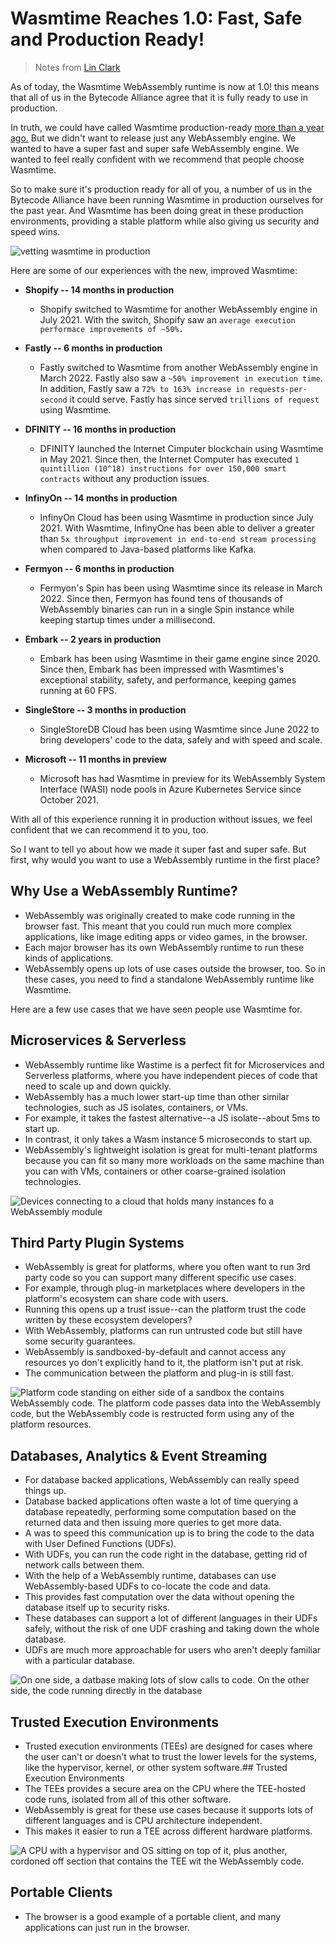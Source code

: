 # Wasmtime Reaches 1.0: Fast, Safe and Production Ready!

> Notes from [Lin Clark](https://bytecodealliance.org/articles/wasmtime-1-0-fast-safe-and-production-ready)

As of today, the Wasmtime WebAssembly runtime is now at 1.0! this means
that all of us in the Bytecode Alliance agree that it is fully ready to
use in production.

In truth, we could have called Wasmtime production-ready [more than a
year
ago.](https://github.com/bytecodealliance/rfcs/pull/14#issuecomment-915589031)
But we didn't want to release just any WebAssembly engine. We wanted to
have a super fast and super safe WebAssembly engine. We wanted to feel
really confident with we recommend that people choose Wasmtime.

So to make sure it's production ready for all of you, a number of us in
the Bytecode Alliance have been running Wasmtime in production ourselves
for the past year. And Wasmtime has been doing great in these production
environments, providing a stable platform while also giving us security
and speed wins.

![vetting wasmtime in
production](../../images/wasmtime_1.0/prod-timeline.png)

Here are some of our experiences with the new, improved Wasmtime:

* **Shopify -- 14 months in production**
  - Shopify switched to Wasmtime for another WebAssembly engine in July 2021. With the switch, Shopify saw an `average execution performace improvements of ~50%.`

* **Fastly -- 6 months in production**
  - Fastly switched to Wasmtime from another WebAssembly engine in March
    2022. Fastly also saw a `~50% improvement in execution time`. In
          addition, Fastly saw a `72% to 163% increase in
          requests-per-second` it could serve. Fastly has since served
          `trillions of request` using Wasmtime.

* **DFINITY -- 16 months in production**
  - DFINITY launched the Internet Cimputer blockchain using Wasmtime in
    May 2021. Since then, the Internet Computer has executed `1
    quintillion (10^18) instructions for over 150,000 smart contracts`
    without any production issues.

* **InfinyOn -- 14 months in production**
  - InfinyOn Cloud has been using Wasmtime in production since July
    2021. With Wasmtime, InfinyOne has been able to deliver a greater
          than `5x throughput improvement in end-to-end stream
          processing` when compared to Java-based platforms like Kafka.

* **Fermyon -- 6 months in production**
  - Fermyon's Spin has been using Wasmtime since its release in March
    2022. Since then, Fermyon has found tens of thousands of WebAssembly
          binaries can run in a single Spin instance while keeping
          startup times under a millisecond.

* **Embark -- 2 years in production**
  - Embark has been using Wasmtime in their game engine since 2020.
    Since then, Embark has been impressed with Wasmtimes's exceptional
    stability, safety, and performance, keeping games running at 60 FPS.

* **SingleStore -- 3 months in production**
  - SingleStoreDB Cloud has been using Wasmtime since June 2022 to bring
    developers' code to the data, safely and with speed and scale.

* **Microsoft -- 11 months in preview**
  - Microsoft has had Wasmtime in preview for its WebAssembly System
    Interface (WASI) node pools in Azure Kubernetes Service since
    October 2021.

With all of this experience running it in production without issues, we
feel confident that we can recommend it to you, too.

So I want to tell yo about how we made it super fast and super safe. But
first, why would you want to use a WebAssembly runtime in the first
place?

## Why Use a WebAssembly Runtime?

* WebAssembly was originally created to make code running in the browser
  fast. This meant that you could run much more complex applications,
  like image editing apps or video games, in the browser.
* Each major browser has its own WebAssembly runtime to run these kinds
  of applications.
* WebAssembly opens up lots of use cases outside the browser, too. So in
  these cases, you need to find a standalone WebAssembly runtime like
  Wasmtime.

Here are a few use cases that we have seen people use Wasmtime for.

## Microservices & Serverless

* WebAssembly runtime like Wastime is a perfect fit for Microservices
  and Serverless platforms, where you have independent pieces of code
  that need to scale up and down quickly.
* WebAssembly has a much lower start-up time than other similar
  technologies, such as JS isolates, containers, or VMs.
* For example, it takes the fastest alternative--a JS isolate--about 5ms
  to start up.
* In contrast, it only takes a Wasm instance 5 microseconds to start up.
* WebAssembly's lightweight isolation is great for multi-tenant
  platforms because you can fit so many more workloads on the same
  machine than you can with VMs, containers or other coarse-grained
  isolation technologies.

![Devices connecting to a cloud that holds many instances fo a
WebAssembly module](../../images/wasmtime_1.0/use-case_serverless.png)

## Third Party Plugin Systems

* WebAssembly is great for platforms, where you often want to run 3rd
  party code so you can support many different specific use cases.
* For example, through plug-in marketplaces where developers in the
  platform's ecosystem can share code with users.
* Running this opens up a trust issue--can the platform trust the code
  written by these ecosystem developers?
* With WebAssembly, platforms can run untrusted code but still have some
  security guarantees.
* WebAssembly is sandboxed-by-default and cannot access any resources yo
  don't explicitly hand to it, the platform isn't put at risk.
* The communication between the platform and plug-in is still fast.

![Platform code standing on either side of a sandbox the contains
WebAssembly code. The platform code passes data into the WebAssembly
code, but the WebAssembly code is restructed form using any of the
platform resources.](../../images/wasmtime_1.0/use-case_3rd-party.png)

## Databases, Analytics & Event Streaming

* For database backed applications, WebAssembly can really speed things
  up.
* Database backed applications often waste a lot of time querying a
  database repeatedly, performing some computation based on the returned
  data and then issuing more queries to get more data.
* A was to speed this communication up is to bring the code to the data
  with User Defined Functions (UDFs).
* With UDFs, you can run the code right in the database, getting rid of
  network calls between them.
* With the help of a WebAssembly runtime, databases can use
  WebAssembly-based UDFs to co-locate the code and data.
* This provides fast computation over the data without opening the
  database itself up to security risks.
* These databases can support a lot of different languages in their UDFs
  safely, without the risk of one UDF crashing and taking down the whole
  database.
* UDFs are much more approachable for users who aren't deeply familiar
  with a particular database.

![On one side, a datbase making lots of slow calls to code. On the other
side, the code running directly in the
database](../../images/wasmtime_1.0/use-case_database.png)

## Trusted Execution Environments

* Trusted execution environments (TEEs) are designed for cases where the
  user can't or doesn't what to trust the lower levels for the systems,
  like the hypervisor, kernel, or other system software.## Trusted
  Execution Environments
* The TEEs provides a secure area on the CPU where the TEE-hosted code
  runs, isolated from all of this other software.
* WebAssembly is great for these use cases because it supports lots of
  different languages and is CPU architecture independent.
* This makes it easier to run a TEE across different hardware platforms.

![A CPU with a hypervisor and OS sitting on top of it, plus another,
cordoned off section that contains the TEE wit the WebAssembly
code.](../../images/wasmtime_1.0/use-case_tee.png)

## Portable Clients

* The browser is a good example of a portable client, and many
  applications can just run in the browser.





